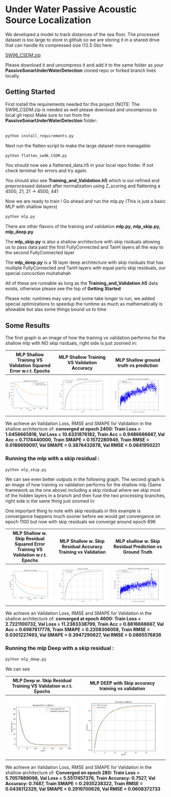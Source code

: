 # Under Water Passive Acoustic Source Localization

We developed a model to track distances of the sea floor. 
The processed dataset is too large to store in github so we are storing it in a shared drive that can handle its compressed size (12.5 Gb) here: 

[SW96_CSDM.zip](https://drexel0-my.sharepoint.com/:u:/g/personal/nh585_drexel_edu/EetAsTAddv1NkG7vvt8LyzMBzpbld3eytqdwNIMFJz6APA?e=4pYVsr) 

Please download it and uncompress it and add it to the same folder as your **PassiveSonarUnderWaterDetection** cloned repo or forked branch lives locally. 


## Getting Started

First install the requirements needed for this project (NOTE: The SW96_CSDM.zip is needed as well please download and uncompross to local git repo)
Make sure to run from the **PassiveSonarUnderWaterDetection** folder: 
```bash

python install_requirements.py
```

Next run the flatten script to make the large dataset more managable: 

```bash
python flatten_sw96_CSDM.py
```

You should now see a flattened_data.h5 in your local repo folder. If not check terminal for errors and try again.

You should also see **Training_and_Validation.h5** which is our refined and preprocessed dataset after normalization using Z_scoring and flattening a 4500, 21, 21 -> 4500, 441

Now we are ready to train ! Go ahead and run the mlp.py (This is just a basic MLP with shallow layers)

```bash
python mlp.py
```

There are other flavors of the training and validation **mlp.py, mlp_skip.py, mlp_deep.py**

The **mlp_skip.py** is also a shallow architecture with skip risiduals allowing us to pass data past the first FullyConnected and TanH layers all the way to the second FullyConnected layer

The **mlp_deep.py** is a 18 layer deep architecture with skip risiduals that has multiple FullyConnected and TanH layers with equal parts skip residuals, our special concoction muhahahah

All of these are runnable as long as the **Training_and_Validation.h5** data exists, otherwise please see the top of **Getting Started** 

Please note: runtimes may vary and some take longer to run, we added special optimizations to speedup the runtime as much as mathematically is allowable but alas some things bound us to time

## Some Results

The first graph is an image of how the training vs validation performs for the shallow mlp with NO skip risiduals, right side is just zoomed in:

MLP Shallow Training VS Validation Squared Error w.r.t. Epochs       |  MLP Shallow Training VS Validation Accuracy  |  MLP Shallow ground truth vs prediction
:-------------------------:|:-------------------------:|:-------------------------:
![MLP Shallow Training VS Validation w.r.t. Epochs](Graphs/mlp_squared_error.png)  |  ![MLP Shallow Training VS Validation Accuracy](Graphs/mlp_Accuracy_Curve.png) |  ![MLP Shallow ground truth vs prediction](Graphs/mlp_ground_truth_prediction.png)

We achieve an Validation Loss, RMSE and SMAPE for Validation in the shallow architecture of: **converged at epoch 2400: Train Loss = 1.0456665818, Val Loss = 10.6331876182, Train Acc = 0.9486666667, Val Acc = 0.7174440000, Train SMAPE = 0.1572280949, Train RMSE = 0.0186699097, Val SMAPE = 0.3876432678, Val RMSE = 0.0841950221**


### Running the mlp with a skip residual : 

```bash
python mlp_skip.py
```

We can see even better outputs in the following graph. The second graph is an image of how training vs validation performs for the shallow mlp (Same framework as the one above) including a skip risidual where we skip most of the hidden layers in a branch and then fuse the two processing branches, right side is the same thing just zoomed in:

One important thing to note with skip residuals in this example is convergance happens much sooner before we would get convergance on epoch 1100  but now with skip residuals we converge around epoch 696

MLP Shallow w. Skip Residual Squared Error Training VS Validation w.r.t. Epochs   |  MLP Shallow w. Skip Residual Accuracy Training vs Validation | MLP shallow w. Skip Residual Prediction vs Ground Truth
:-------------------------:|:-------------------------:|:-------------------------:
![MLP Shallow with Skip SE Training VS Validation w.r.t. Epochs](Graphs/mlp_shallow_skip_squared_error.png)  |  ![MLP Shallow with skip Residual Accuracy Training vs Validation](Graphs/mlp_shallow_skip_Accuracy_Curve.png) |  ![MLP Shallow with skip Training VS Validation w.r.t. Epochs Zoomed in](Graphs/mlp_shallow_skip_ground_Truth_vs_pred.png)

We achieve an Validation Loss, RMSE and SMAPE for Validation in the shallow architecture of: **converged at epoch 4600: Train Loss = 2.7221100732, Val Loss = 11.2383338799, Train Acc = 0.8816666667, Val Acc = 0.6987817778, Train SMAPE = 0.2208306058, Train RMSE = 0.0301227493, Val SMAPE = 0.3947290627, Val RMSE = 0.0865576836**


### Running the mlp Deep with a skip residual : 

```bash
python mlp_deep.py
```

We can see 

MLP Deep w. Skip Residual Training VS Validation w.r.t. Epochs             |  MLP DEEP with Skip accuracy training vs validation
:-------------------------:|:-------------------------:
![MLP DEEP with Skip Training VS Validation w.r.t. Epochs](Graphs\DeepNet_MSE.png)  |  ![MLP DEEP with skip accuracy training vs validation ](Graphs\DeepNet_Accuracy_Curve.png)

We achieve an Validation Loss, RMSE and SMAPE for Validation in the shallow architecture of: **Converged on epoch 280: Train Loss = 5.7057889098, Val Loss = 5.5517457376, Train Accuracy: 0.7527, Val Accuracy: 0.7487, Train SMAPE = 0.2935238322, Train RMSE = 0.0436112329, Val SMAPE = 0.2919700626, Val RMSE = 0.0608372733**
